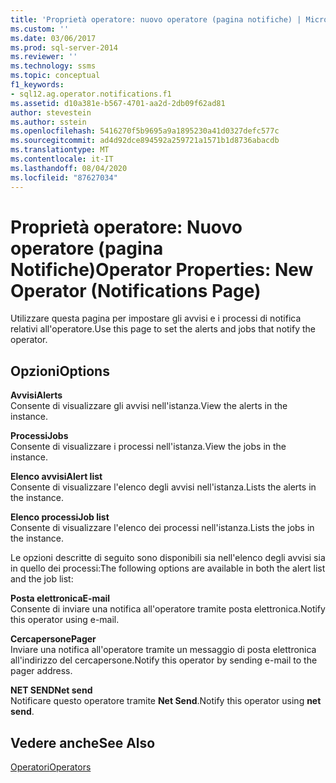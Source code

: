 ```yaml
---
title: 'Proprietà operatore: nuovo operatore (pagina notifiche) | Microsoft Docs'
ms.custom: ''
ms.date: 03/06/2017
ms.prod: sql-server-2014
ms.reviewer: ''
ms.technology: ssms
ms.topic: conceptual
f1_keywords:
- sql12.ag.operator.notifications.f1
ms.assetid: d10a381e-b567-4701-aa2d-2db09f62ad81
author: stevestein
ms.author: sstein
ms.openlocfilehash: 5416270f5b9695a9a1895230a41d0327defc577c
ms.sourcegitcommit: ad4d92dce894592a259721a1571b1d8736abacdb
ms.translationtype: MT
ms.contentlocale: it-IT
ms.lasthandoff: 08/04/2020
ms.locfileid: "87627034"
---
```

# <a name="operator-properties-new-operator-notifications-page"></a><span data-ttu-id="0db10-102">Proprietà operatore: Nuovo operatore (pagina Notifiche)</span><span class="sxs-lookup"><span data-stu-id="0db10-102">Operator Properties: New Operator (Notifications Page)</span></span>
  <span data-ttu-id="0db10-103">Utilizzare questa pagina per impostare gli avvisi e i processi di notifica relativi all'operatore.</span><span class="sxs-lookup"><span data-stu-id="0db10-103">Use this page to set the alerts and jobs that notify the operator.</span></span>  
  
## <a name="options"></a><span data-ttu-id="0db10-104">Opzioni</span><span class="sxs-lookup"><span data-stu-id="0db10-104">Options</span></span>  
 <span data-ttu-id="0db10-105">**Avvisi**</span><span class="sxs-lookup"><span data-stu-id="0db10-105">**Alerts**</span></span>  
 <span data-ttu-id="0db10-106">Consente di visualizzare gli avvisi nell'istanza.</span><span class="sxs-lookup"><span data-stu-id="0db10-106">View the alerts in the instance.</span></span>  
  
 <span data-ttu-id="0db10-107">**Processi**</span><span class="sxs-lookup"><span data-stu-id="0db10-107">**Jobs**</span></span>  
 <span data-ttu-id="0db10-108">Consente di visualizzare i processi nell'istanza.</span><span class="sxs-lookup"><span data-stu-id="0db10-108">View the jobs in the instance.</span></span>  
  
 <span data-ttu-id="0db10-109">**Elenco avvisi**</span><span class="sxs-lookup"><span data-stu-id="0db10-109">**Alert list**</span></span>  
 <span data-ttu-id="0db10-110">Consente di visualizzare l'elenco degli avvisi nell'istanza.</span><span class="sxs-lookup"><span data-stu-id="0db10-110">Lists the alerts in the instance.</span></span>  
  
 <span data-ttu-id="0db10-111">**Elenco processi**</span><span class="sxs-lookup"><span data-stu-id="0db10-111">**Job list**</span></span>  
 <span data-ttu-id="0db10-112">Consente di visualizzare l'elenco dei processi nell'istanza.</span><span class="sxs-lookup"><span data-stu-id="0db10-112">Lists the jobs in the instance.</span></span>  
  
 <span data-ttu-id="0db10-113">Le opzioni descritte di seguito sono disponibili sia nell'elenco degli avvisi sia in quello dei processi:</span><span class="sxs-lookup"><span data-stu-id="0db10-113">The following options are available in both the alert list and the job list:</span></span>  
  
 <span data-ttu-id="0db10-114">**Posta elettronica**</span><span class="sxs-lookup"><span data-stu-id="0db10-114">**E-mail**</span></span>  
 <span data-ttu-id="0db10-115">Consente di inviare una notifica all'operatore tramite posta elettronica.</span><span class="sxs-lookup"><span data-stu-id="0db10-115">Notify this operator using e-mail.</span></span>  
  
 <span data-ttu-id="0db10-116">**Cercapersone**</span><span class="sxs-lookup"><span data-stu-id="0db10-116">**Pager**</span></span>  
 <span data-ttu-id="0db10-117">Inviare una notifica all'operatore tramite un messaggio di posta elettronica all'indirizzo del cercapersone.</span><span class="sxs-lookup"><span data-stu-id="0db10-117">Notify this operator by sending e-mail to the pager address.</span></span>  
  
 <span data-ttu-id="0db10-118">**NET SEND**</span><span class="sxs-lookup"><span data-stu-id="0db10-118">**Net send**</span></span>  
 <span data-ttu-id="0db10-119">Notificare questo operatore tramite **Net Send**.</span><span class="sxs-lookup"><span data-stu-id="0db10-119">Notify this operator using **net send**.</span></span>  
  
## <a name="see-also"></a><span data-ttu-id="0db10-120">Vedere anche</span><span class="sxs-lookup"><span data-stu-id="0db10-120">See Also</span></span>  
 [<span data-ttu-id="0db10-121">Operatori</span><span class="sxs-lookup"><span data-stu-id="0db10-121">Operators</span></span>](operators.md)  
  
  
